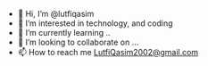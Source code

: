 - 👋 Hi, I’m @lutfiqasim
- 👀 I’m interested in technology, and coding
- 🌱 I’m currently learning ..
- 💞️ I’m looking to collaborate on ...
- 📫 How to reach me LutfiQasim2002@gmail.com

<!---
lutfiqasim/lutfiqasim is a ✨ special ✨ repository because its `README.md` (this file) appears on your GitHub profile.
You can click the Preview link to take a look at your changes.
--->
